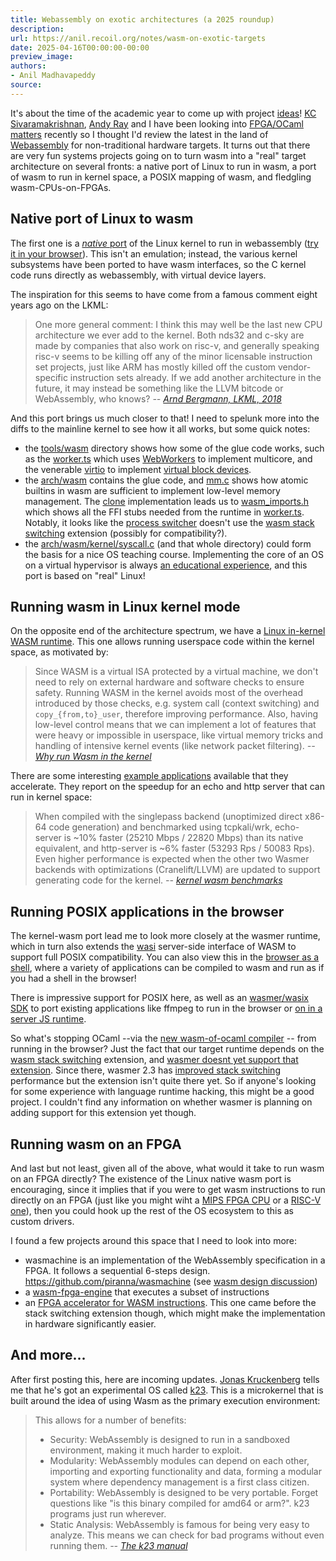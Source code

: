 ```yaml
---
title: Webassembly on exotic architectures (a 2025 roundup)
description:
url: https://anil.recoil.org/notes/wasm-on-exotic-targets
date: 2025-04-16T00:00:00-00:00
preview_image:
authors:
- Anil Madhavapeddy
source:
---
```


<p>It's about the time of the academic year to come up with project <a href="https://anil.recoil.org/ideas">ideas</a>! <a href="https://kcsrk.info" class="contact">KC Sivaramakrishnan</a>, <a href="https://github.com/andrewray" class="contact">Andy Ray</a> and I have been looking into <a href="https://anil.recoil.org/notes/fpgas-hardcaml">FPGA/OCaml matters</a> recently so I thought I'd review the latest in the land of <a href="https://webassembly.org">Webassembly</a> for non-traditional hardware targets.  It turns out that there are very fun systems projects going on to turn wasm into a "real" target architecture on several fronts: a native port of Linux to run in wasm, a port of wasm to run in kernel space, a POSIX mapping of wasm, and fledgling wasm-CPUs-on-FPGAs.</p>
<h2>Native port of Linux to wasm</h2>
<p>The first one is a <a href="https://github.com/tombl/linux"><em>native</em> port</a> of the Linux kernel to run in webassembly (<a href="https://linux.tombl.dev">try it in your browser</a>). This isn't an emulation; instead, the various kernel subsystems have been ported to have wasm interfaces, so the C kernel code runs directly as webassembly, with virtual device layers.</p>
<p>The inspiration for this seems to have come from a famous comment eight years ago on the LKML:</p>
<blockquote>
<p>One more general comment: I think this may well be the last new CPU architecture we ever add to the kernel. Both nds32 and c-sky are made by companies that also work on risc-v, and generally speaking risc-v seems to be killing off any of the minor licensable instruction set projects, just like ARM has mostly killed off the custom vendor-specific instruction sets already. If we add another architecture in the future, it may instead be something like the LLVM bitcode or WebAssembly, who knows?
<cite>-- <a href="https://lore.kernel.org/all/CAK8P3a2-wyXxctVtJxniUoeShASMhF-6Z1vyvfBnr6wKJuioAQ@mail.gmail.com/">Arnd Bergmann, LKML, 2018</a></cite></p>
</blockquote>
<p>And this port brings us much closer to that!  I need to spelunk more into the diffs to the mainline kernel to see how it all works, but some quick notes:</p>
<ul>
<li>the <a href="https://github.com/tombl/linux/blob/777d95246a8b1dc184e991a76946ccafef392206/tools/wasm/src/worker.ts">tools/wasm</a> directory shows how some of the glue code works, such as the <a href="https://github.com/tombl/linux/blob/777d95246a8b1dc184e991a76946ccafef392206/tools/wasm/src/worker.ts">worker.ts</a> which uses <a href="https://developer.mozilla.org/en-US/docs/Web/API/Web_Workers_API/Using_web_workers">WebWorkers</a> to implement multicore, and the venerable <a href="https://wiki.libvirt.org/Virtio.html">virtio</a> to implement <a href="https://github.com/tombl/linux/blob/wasm/tools/wasm/src/virtio.ts#L204">virtual block devices</a>.</li>
<li>the <a href="https://github.com/tombl/linux/tree/777d95246a8b1dc184e991a76946ccafef392206/arch/wasm">arch/wasm</a> contains the glue code, and <a href="https://github.com/tombl/linux/blob/777d95246a8b1dc184e991a76946ccafef392206/arch/wasm/kernel/irq.c#L17">mm.c</a> shows how atomic builtins in wasm are sufficient to implement low-level memory management. The <a href="https://github.com/tombl/linux/blob/777d95246a8b1dc184e991a76946ccafef392206/arch/wasm/kernel/fork.c#L12C2-L12C24">clone</a> implementation leads us to <a href="https://github.com/tombl/linux/blob/777d95246a8b1dc184e991a76946ccafef392206/arch/wasm/include/asm/wasm_imports.h">wasm_imports.h</a> which shows all the FFI stubs needed from the runtime in <a href="https://github.com/tombl/linux/blob/777d95246a8b1dc184e991a76946ccafef392206/tools/wasm/src/wasm.ts#L21">worker.ts</a>.  Notably, it looks like the <a href="https://github.com/tombl/linux/blob/777d95246a8b1dc184e991a76946ccafef392206/tools/wasm/src/worker.ts#L103">process switcher</a> doesn't use the <a href="https://github.com/WebAssembly/stack-switching">wasm stack switching</a> extension (possibly for compatibility?).</li>
<li>the <a href="https://github.com/tombl/linux/blob/777d95246a8b1dc184e991a76946ccafef392206/arch/wasm/kernel/syscall.c#L19">arch/wasm/kernel/syscall.c</a> (and that whole directory) could form the basis for a nice OS teaching course. Implementing the core of an OS on a virtual hypervisor is always <a href="https://anil.recoil.org/projects/unikernels">an educational experience</a>, and this port is based on "real" Linux!</li>
</ul>
<h2>Running wasm in Linux kernel mode</h2>
<p>On the opposite end of the architecture spectrum, we have a <a href="https://github.com/wasmerio/kernel-wasm">Linux in-kernel WASM runtime</a>. This one allows running userspace code within the kernel space, as motivated by:</p>
<blockquote>
<p>Since WASM is a virtual ISA protected by a virtual machine, we don't need to rely on external hardware and software checks to ensure safety. Running WASM in the kernel avoids most of the overhead introduced by those checks, e.g. system call (context switching) and <code>copy_{from,to}_user</code>, therefore improving performance.
Also, having low-level control means that we can implement a lot of features that were heavy or impossible in userspace, like virtual memory tricks and handling of intensive kernel events (like network packet filtering).
<cite>-- <a href="https://github.com/wasmerio/kernel-wasm?tab=readme-ov-file#why-run-webassembly-in-the-kernel">Why run Wasm in the kernel</a></cite></p>
</blockquote>
<p>There are some interesting <a href="https://github.com/wasmerio/wasmer/tree/main/examples#examples">example applications</a> available that they accelerate. They report on the speedup for an echo and http server that can run in kernel space:</p>
<blockquote>
<p>When compiled with the singlepass backend (unoptimized direct x86-64 code generation) and benchmarked using tcpkali/wrk, echo-server is ~10% faster (25210 Mbps / 22820 Mbps) than its native equivalent, and http-server is ~6% faster (53293 Rps / 50083 Rps). Even higher performance is expected when the other two Wasmer backends with optimizations (Cranelift/LLVM) are updated to support generating code for the kernel.
<cite>-- <a href="https://github.com/wasmerio/kernel-wasm?tab=readme-ov-file#examples-and-benchmark">kernel wasm benchmarks</a></cite></p>
</blockquote>
<h2>Running POSIX applications in the browser</h2>
<p>The kernel-wasm port lead me to look more closely at the wasmer runtime, which in turn also extends the <a href="https://wasi.dev">wasi</a> server-side interface of WASM to support full POSIX compatibility. You can also view this in the <a href="https://wasmer.sh">browser as a shell</a>, where a variety of applications can be compiled to wasm and run as if you had a shell in the browser!</p>
<p>There is impressive support for POSIX here, as well as an <a href="https://wasmer.io/posts/introducing-the-wasmer-js-sdk">wasmer/wasix SDK</a> to port existing applications like ffmpeg to run in the browser or <a href="https://wasmer.io/posts/wasmer-js-sdk-now-supports-node-and-bun">on in a server JS runtime</a>.</p>
<p>So what's stopping OCaml --via the <a href="https://tarides.com/blog/2023-11-01-webassembly-support-for-ocaml-introducing-wasm-of-ocaml/">new wasm-of-ocaml compiler</a> -- from running in the browser? Just the fact that our target runtime depends on the <a href="https://github.com/WebAssembly/stack-switching">wasm stack switching</a> extension, and <a href="https://github.com/ocaml-wasm/wasm_of_ocaml/issues/101#issuecomment-2464706078">wasmer doesnt yet support that extension</a>. Since there, wasmer 2.3 has <a href="https://wasmer.io/posts/wasmer-2_3">improved stack switching</a> performance but the extension isn't quite there yet. So if anyone's looking for some experience with language runtime hacking, this might be a good project. I couldn't find any information on whether wasmer is planning on adding support for this extension yet though.</p>
<h2>Running wasm on an FPGA</h2>
<p>And last but not least, given all of the above, what would it take to run wasm on an FPGA directly? The existence of the Linux native wasm port is encouraging, since it implies that if you were to get wasm instructions to run directly on an FPGA (just like you might wiht a <a href="https://discuss.ocaml.org/t/hardcaml-mips-cpu-learning-project-and-blog/8088">MIPS FPGA CPU</a> or a <a href="https://github.com/ujamjar/hardcaml-riscv">RISC-V one</a>), then you could hook up the rest of the OS ecosystem to this as custom drivers.</p>
<p>I found a few projects around this space that I need to look into more:</p>
<ul>
<li>wasmachine is an implementation of the WebAssembly specification in a FPGA. It follows a sequential 6-steps design. <a href="https://github.com/piranna/wasmachine">https://github.com/piranna/wasmachine</a> (see <a href="https://github.com/WebAssembly/design/issues/1050">wasm design discussion</a>)</li>
<li>a <a href="https://github.com/denisvasilik/wasm-fpga-engine">wasm-fpga-engine</a> that executes a subset of instructions</li>
<li>an <a href="https://www.mdpi.com/2079-9292/13/20/3979">FPGA accelerator for WASM instructions</a>. This one came before the stack switching extension though, which might make the implementation in hardware significantly easier.</li>
</ul>
<h2>And more...</h2>
<p>After first posting this, here are incoming updates. <a href="https://bsky.app/profile/jonaskruckenberg.de/post/3lmygmvbidc2i">Jonas Kruckenberg</a> tells me that he's got an experimental OS called <a href="https://github.com/JonasKruckenberg/k23">k23</a>. This is a microkernel that is built around the idea of using Wasm as the primary execution environment:</p>
<blockquote>
<p>This allows for a number of benefits:</p>
<ul>
<li>Security: WebAssembly is designed to run in a sandboxed environment, making it much harder to exploit.</li>
<li>Modularity: WebAssembly modules can depend on each other, importing and exporting functionality and data, forming a modular system where dependency management is a first class citizen.</li>
<li>Portability: WebAssembly is designed to be very portable. Forget questions like "is this binary compiled for amd64 or arm?". k23 programs just run wherever.</li>
<li>Static Analysis: WebAssembly is famous for being very easy to analyze. This means we can check for bad programs without even running them.
<cite>-- <a href="https://jonaskruckenberg.github.io/k23/">The k23 manual</a></cite></li>
</ul>
</blockquote>

